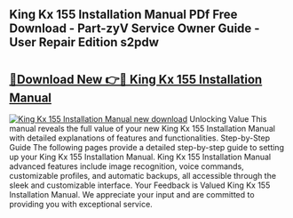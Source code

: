 ## King Kx 155 Installation Manual PDf Free Download - Part-zyV Service Owner Guide - User Repair Edition s2pdw

# <h2><a href="http://bc47025.oget.top/?id=King+Kx+155+Installation+Manual">🔗Download New 👉🔴 King Kx 155 Installation Manual</a></h2>

[![King Kx 155 Installation Manual new download](https://i.imgur.com/5g1atiW.png)](http://bc47025.oget.top/?id=King+Kx+155+Installation+Manual)
Unlocking Value This manual reveals the full value of your new King Kx 155 Installation Manual with detailed explanations of features and functionalities. Step-by-Step Guide The following pages provide a detailed step-by-step guide to setting up your King Kx 155 Installation Manual. King Kx 155 Installation Manual advanced features include image recognition, voice commands, customizable profiles, and automatic backups, all accessible through the sleek and customizable interface. Your Feedback is Valued King Kx 155 Installation Manual. We appreciate your input and are committed to providing you with exceptional service.
